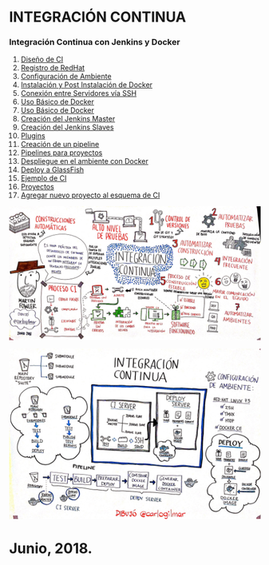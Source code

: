# INTEGRACIÓN CONTINUA

### Integración Continua con Jenkins y Docker

1. [Diseño de CI](diseno-de-ci.md)
2. [Registro de RedHat](chapter1.md)
3. [Configuración de Ambiente](configuracion-de-ambiente.md)
4. [Instalación y Post Instalación de Docker](instalacion-y-post-instalacion-de-docker.md)
5. [Conexión entre Servidores vía SSH](conexion-entre-servidores-via-ssh.md)
6. [Uso Básico de Docker](uso-basico-de-docker.md)
7. [Uso Básico de Docker](uso-basico-de-docker.md)
8. [Creación del Jenkins Master](instalacion-del-jenkins-master.md)
9. [Creación del Jenkins Slaves](instalacion-de-jenkins-slaves.md)
10. [Plugins](plugins.md)
11. [Creación de un pipeline](creacion-de-pipeline.md)
12. [Pipelines para proyectos](pipelines-para-proyectos-ebc.md)
13. [Despliegue en el ambiente con Docker](despliegue-en-el-ambiente-con-docker.md)
14. [Deploy a GlassFish](deploy-a-glassfish.md)
15. [Ejemplo de CI](ejemplo-de-ci.md)
16. [Proyectos](proyectos-ebc.md)
17. [Agregar nuevo proyecto al esquema de CI](agregar-nuevo-proyecto-al-esquema-de-ci.md)

![](/assets/ci1.jpg)

![](/assets/ci2.jpg)

# Junio, 2018.
